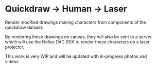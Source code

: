 # Quickdraw -> Human -> Laser

Render modified drawings making characters from components of the quickdraw dataset.

By rendering these drawings on canvas, they will also be sent to a server which will use the Helios DAC SDK to render these characters on a laser projector.

This work is very WIP and will be updated with in-progress photos and videos.
